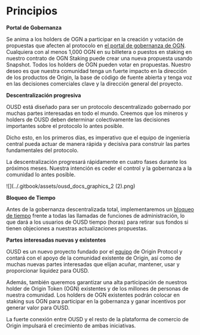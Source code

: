 # Principios

**Portal de Gobernanza**

Se anima a los holders de OGN a participar en la creación y votación de propuestas que afecten al protocolo en [el portal de gobernanza de OGN](https://vote.originprotocol.com). Cualquiera con al menos 1,000 OGN en su billetera o puestos en staking en nuestro contrato de OGN Staking puede crear una nueva propuesta usando Snapshot. Todos los holders de OGN pueden votar en propuestas. Nuestro deseo es que nuestra comunidad tenga un fuerte impacto en la dirección de los productos de Origin, la base de código de fuente abierta y tenga voz en las decisiones comerciales clave y la dirección general del proyecto.

**Descentralización progresiva**

OUSD está diseñado para ser un protocolo descentralizado gobernado por muchas partes interesadas en todo el mundo. Creemos que los mineros y holders de OUSD deben determinar colectivamente las decisiones importantes sobre el protocolo lo antes posible.

Dicho esto, en los primeros días, es imperativo que el equipo de ingeniería central pueda actuar de manera rápida y decisiva para construir las partes fundamentales del protocolo.

La descentralización progresará rápidamente en cuatro fases durante los próximos meses. Nuestra intención es ceder el control y la gobernanza a la comunidad lo antes posible.

![](../.gitbook/assets/ousd_docs_graphics\_2 (2).png)

**Bloqueo de Tiempo**

Antes de la gobernanza descentralizada total, implementaremos un [bloqueo de tiempo](../smart-contracts/api/timelock.md) frente a todas las llamadas de funciones de administración, lo que dará a los usuarios de OUSD tiempo \(horas\) para retirar sus fondos si tienen objeciones a nuestras actualizaciones propuestas.

**Partes interesadas nuevas y existentes**

OUSD es un nuevo proyecto fundado por el [equipo](https://www.originprotocol.com/team) de Origin Protocol y contará con el apoyo de la comunidad existente de Origin, así como de muchas nuevas partes interesadas que elijan acuñar, mantener, usar y proporcionar liquidez para OUSD.

Además, también queremos garantizar una alta participación de nuestros holder de Origin Token (OGN) existentes y de los millones de personas de nuestra comunidad. Los holders de OGN existentes podrán colocar en staking sus OGN para participar en la gobernanza y ganar incentivos por generar valor para OUSD.

La fuerte conexión entre OUSD y el resto de la plataforma de comercio de Origin impulsará el crecimiento de ambas iniciativas.

